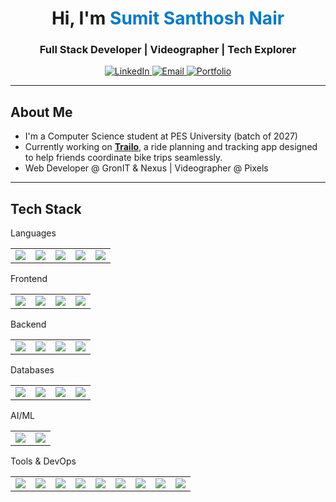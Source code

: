 
<h1 align="center">Hi, I'm <span style="color:#007acc;">Sumit Santhosh Nair</span></h1>
<h3 align="center">Full Stack Developer | Videographer | Tech Explorer</h3>

<p align="center">
  <a href="https://www.linkedin.com/in/sumit-santhosh-nair-3ba522283/" target="_blank">
    <img alt="LinkedIn" src="https://img.shields.io/badge/LinkedIn-0077B5.svg?style=for-the-badge&logo=linkedin&logoColor=white"/>
  </a>
  <a href="mailto:sumitnair200405@gmail.com" target="_blank">
    <img alt="Email" src="https://img.shields.io/badge/Email-D14836.svg?style=for-the-badge&logo=gmail&logoColor=white"/>
  </a>
  <a href="https://sumit-s-nair.vercel.app/" target="_blank">
    <img alt="Portfolio" src="https://img.shields.io/badge/Portfolio-121212.svg?style=for-the-badge&logo=vercel&logoColor=white"/>
  </a>
</p>

---

## About Me

- I'm a Computer Science student at PES University (batch of 2027)
- Currently working on [**Trailo**](https://trailo-web.vercel.app/), a ride planning and tracking app designed to help friends coordinate bike trips seamlessly.  
- Web Developer @ GronIT & Nexus | Videographer @ Pixels 

---

## Tech Stack
Languages
<table><tr> <td><img src="https://img.shields.io/badge/JavaScript-F7DF1E?style=for-the-badge&logo=javascript&logoColor=black"/></td> <td><img src="https://img.shields.io/badge/TypeScript-3178C6?style=for-the-badge&logo=typescript&logoColor=white"/></td> <td><img src="https://img.shields.io/badge/Python-3776AB?style=for-the-badge&logo=python&logoColor=white"/></td> <td><img src="https://img.shields.io/badge/Dart-0175C2?style=for-the-badge&logo=dart&logoColor=white"/></td> <td><img src="https://img.shields.io/badge/C-00599C?style=for-the-badge&logo=c&logoColor=white"/></td> </tr></table>
Frontend
<table><tr> <td><img src="https://img.shields.io/badge/React-20232A?style=for-the-badge&logo=react&logoColor=61DAFB"/></td> <td><img src="https://img.shields.io/badge/Next.js-000000?style=for-the-badge&logo=next.js&logoColor=white"/></td> <td><img src="https://img.shields.io/badge/Tailwind_CSS-38B2AC?style=for-the-badge&logo=tailwind-css&logoColor=white"/></td> <td><img src="https://img.shields.io/badge/Flutter-02569B?style=for-the-badge&logo=flutter&logoColor=white"/></td> </tr></table>
Backend
<table><tr> <td><img src="https://img.shields.io/badge/Node.js-339933?style=for-the-badge&logo=nodedotjs&logoColor=white"/></td> <td><img src="https://img.shields.io/badge/NestJS-E0234E?style=for-the-badge&logo=nestjs&logoColor=white"/></td> <td><img src="https://img.shields.io/badge/Express.js-000000?style=for-the-badge&logo=express&logoColor=white"/></td> <td><img src="https://img.shields.io/badge/FastAPI-009688?style=for-the-badge&logo=fastapi&logoColor=white"/></td> </tr></table>
Databases
<table><tr> <td><img src="https://img.shields.io/badge/MongoDB-4EA94B?style=for-the-badge&logo=mongodb&logoColor=white"/></td> <td><img src="https://img.shields.io/badge/PostgreSQL-336791?style=for-the-badge&logo=postgresql&logoColor=white"/></td> <td><img src="https://img.shields.io/badge/SQLite-003B57?style=for-the-badge&logo=sqlite&logoColor=white"/></td> <td><img src="https://img.shields.io/badge/MySQL-4479A1?style=for-the-badge&logo=mysql&logoColor=white"/></td> </tr></table>
AI/ML
<table><tr> <td><img src="https://img.shields.io/badge/TensorFlow-FF6F00?style=for-the-badge&logo=tensorflow&logoColor=white"/></td> <td><img src="https://img.shields.io/badge/PyTorch-EE4C2C?style=for-the-badge&logo=pytorch&logoColor=white"/></td> </tr></table>
Tools & DevOps
<table><tr> <td><img src="https://img.shields.io/badge/Firebase-FFCA28?style=for-the-badge&logo=firebase&logoColor=black"/></td> <td><img src="https://img.shields.io/badge/Postman-FF6C37?style=for-the-badge&logo=postman&logoColor=white"/></td> <td><img src="https://img.shields.io/badge/Docker-2496ED?style=for-the-badge&logo=docker&logoColor=white"/></td> <td><img src="https://img.shields.io/badge/Vercel-000000?style=for-the-badge&logo=vercel&logoColor=white"/></td> <td><img src="https://img.shields.io/badge/Render-46E3B7?style=for-the-badge&logo=render&logoColor=black"/></td> <td><img src="https://img.shields.io/badge/Figma-F24E1E?style=for-the-badge&logo=figma&logoColor=white"/></td> <td><img src="https://img.shields.io/badge/Git-F05032?style=for-the-badge&logo=git&logoColor=white"/></td> <td><img src="https://img.shields.io/badge/GitHub-181717?style=for-the-badge&logo=github&logoColor=white"/></td> <td><img src="https://img.shields.io/badge/VS_Code-007ACC?style=for-the-badge&logo=visual-studio-code&logoColor=white"/></td> </tr></table>

